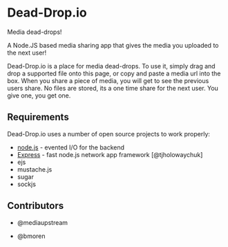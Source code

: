 Dead-Drop.io
=========
Media dead-drops!

A Node.JS based media sharing app that gives the media you uploaded to the next user!

Dead-Drop.io is a place for media dead-drops. To use it, simply drag and drop a supported file onto this page, or copy and paste a media url into the box. When you share a piece of media, you will get to see the previous users share. No files are stored, its a one time share for the next user. You give one, you get one.

Requirements
-----------

Dead-Drop.io uses a number of open source projects to work properly:

* [node.js] - evented I/O for the backend
* [Express] - fast node.js network app framework [@tjholowaychuk]
* ejs
* mustache.js
* sugar
* sockjs


Contributors
-----------
- @mediaupstream
- @bmoren

  [node.js]: http://nodejs.org
  [express]: http://expressjs.com
  
    
